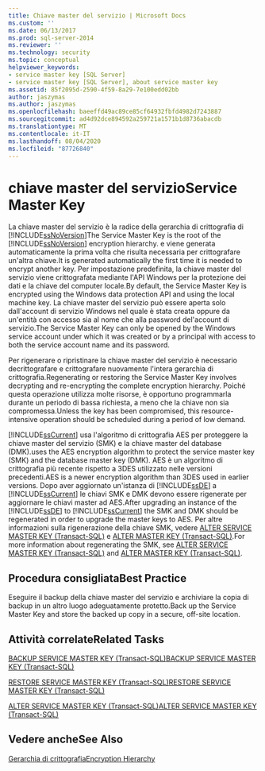 ```yaml
---
title: Chiave master del servizio | Microsoft Docs
ms.custom: ''
ms.date: 06/13/2017
ms.prod: sql-server-2014
ms.reviewer: ''
ms.technology: security
ms.topic: conceptual
helpviewer_keywords:
- service master key [SQL Server]
- service master key [SQL Server], about service master key
ms.assetid: 85f2095d-2590-4f59-8a29-7e100edd02bb
author: jaszymas
ms.author: jaszymas
ms.openlocfilehash: baeeffd49ac89ce85cf64932fbfd4982d7243887
ms.sourcegitcommit: ad4d92dce894592a259721a1571b1d8736abacdb
ms.translationtype: MT
ms.contentlocale: it-IT
ms.lasthandoff: 08/04/2020
ms.locfileid: "87726840"
---
```

# <a name="service-master-key"></a><span data-ttu-id="85fdd-102">chiave master del servizio</span><span class="sxs-lookup"><span data-stu-id="85fdd-102">Service Master Key</span></span>
  <span data-ttu-id="85fdd-103">La chiave master del servizio è la radice della gerarchia di crittografia di [!INCLUDE[ssNoVersion](../../../includes/ssnoversion-md.md)]</span><span class="sxs-lookup"><span data-stu-id="85fdd-103">The Service Master Key is the root of the [!INCLUDE[ssNoVersion](../../../includes/ssnoversion-md.md)] encryption hierarchy.</span></span> <span data-ttu-id="85fdd-104">e viene generata automaticamente la prima volta che risulta necessaria per crittografare un'altra chiave.</span><span class="sxs-lookup"><span data-stu-id="85fdd-104">It is generated automatically the first time it is needed to encrypt another key.</span></span> <span data-ttu-id="85fdd-105">Per impostazione predefinita, la chiave master del servizio viene crittografata mediante l'API Windows per la protezione dei dati e la chiave del computer locale.</span><span class="sxs-lookup"><span data-stu-id="85fdd-105">By default, the Service Master Key is encrypted using the Windows data protection API and using the local machine key.</span></span> <span data-ttu-id="85fdd-106">La chiave master del servizio può essere aperta solo dall'account di servizio Windows nel quale è stata creata oppure da un'entità con accesso sia al nome che alla password del'account di servizio.</span><span class="sxs-lookup"><span data-stu-id="85fdd-106">The Service Master Key can only be opened by the Windows service account under which it was created or by a principal with access to both the service account name and its password.</span></span>  
  
 <span data-ttu-id="85fdd-107">Per rigenerare o ripristinare la chiave master del servizio è necessario decrittografare e crittografare nuovamente l'intera gerarchia di crittografia.</span><span class="sxs-lookup"><span data-stu-id="85fdd-107">Regenerating or restoring the Service Master Key involves decrypting and re-encrypting the complete encryption hierarchy.</span></span> <span data-ttu-id="85fdd-108">Poiché questa operazione utilizza molte risorse, è opportuno programmarla durante un periodo di bassa richiesta, a meno che la chiave non sia compromessa.</span><span class="sxs-lookup"><span data-stu-id="85fdd-108">Unless the key has been compromised, this resource-intensive operation should be scheduled during a period of low demand.</span></span>  
  
 [!INCLUDE[ssCurrent](../../../includes/sscurrent-md.md)] <span data-ttu-id="85fdd-109">usa l'algoritmo di crittografia AES per proteggere la chiave master del servizio (SMK) e la chiave master del database (DMK).</span><span class="sxs-lookup"><span data-stu-id="85fdd-109">uses the AES encryption algorithm to protect the service master key (SMK) and the database master key (DMK).</span></span> <span data-ttu-id="85fdd-110">AES è un algoritmo di crittografia più recente rispetto a 3DES utilizzato nelle versioni precedenti.</span><span class="sxs-lookup"><span data-stu-id="85fdd-110">AES is a newer encryption algorithm than 3DES used in earlier versions.</span></span> <span data-ttu-id="85fdd-111">Dopo aver aggiornato un'istanza di [!INCLUDE[ssDE](../../../includes/ssde-md.md)] a [!INCLUDE[ssCurrent](../../../includes/sscurrent-md.md)] le chiavi SMK e DMK devono essere rigenerate per aggiornare le chiavi master ad AES.</span><span class="sxs-lookup"><span data-stu-id="85fdd-111">After upgrading an instance of the [!INCLUDE[ssDE](../../../includes/ssde-md.md)] to [!INCLUDE[ssCurrent](../../../includes/sscurrent-md.md)] the SMK and DMK should be regenerated in order to upgrade the master keys to AES.</span></span> <span data-ttu-id="85fdd-112">Per altre informazioni sulla rigenerazione della chiave SMK, vedere [ALTER SERVICE MASTER KEY &#40;Transact-SQL&#41;](/sql/t-sql/statements/alter-service-master-key-transact-sql) e [ALTER MASTER KEY &#40;Transact-SQL&#41;](/sql/t-sql/statements/alter-master-key-transact-sql).</span><span class="sxs-lookup"><span data-stu-id="85fdd-112">For more information about regenerating the SMK, see [ALTER SERVICE MASTER KEY &#40;Transact-SQL&#41;](/sql/t-sql/statements/alter-service-master-key-transact-sql) and [ALTER MASTER KEY &#40;Transact-SQL&#41;](/sql/t-sql/statements/alter-master-key-transact-sql).</span></span>  
  
## <a name="best-practice"></a><span data-ttu-id="85fdd-113">Procedura consigliata</span><span class="sxs-lookup"><span data-stu-id="85fdd-113">Best Practice</span></span>  
 <span data-ttu-id="85fdd-114">Eseguire il backup della chiave master del servizio e archiviare la copia di backup in un altro luogo adeguatamente protetto.</span><span class="sxs-lookup"><span data-stu-id="85fdd-114">Back up the Service Master Key and store the backed up copy in a secure, off-site location.</span></span>  
  
## <a name="related-tasks"></a><span data-ttu-id="85fdd-115">Attività correlate</span><span class="sxs-lookup"><span data-stu-id="85fdd-115">Related Tasks</span></span>  
 [<span data-ttu-id="85fdd-116">BACKUP SERVICE MASTER KEY &#40;Transact-SQL&#41;</span><span class="sxs-lookup"><span data-stu-id="85fdd-116">BACKUP SERVICE MASTER KEY &#40;Transact-SQL&#41;</span></span>](/sql/t-sql/statements/backup-service-master-key-transact-sql)  
  
 [<span data-ttu-id="85fdd-117">RESTORE SERVICE MASTER KEY &#40;Transact-SQL&#41;</span><span class="sxs-lookup"><span data-stu-id="85fdd-117">RESTORE SERVICE MASTER KEY &#40;Transact-SQL&#41;</span></span>](/sql/t-sql/statements/restore-service-master-key-transact-sql)  
  
 [<span data-ttu-id="85fdd-118">ALTER SERVICE MASTER KEY &#40;Transact-SQL&#41;</span><span class="sxs-lookup"><span data-stu-id="85fdd-118">ALTER SERVICE MASTER KEY &#40;Transact-SQL&#41;</span></span>](/sql/t-sql/statements/alter-service-master-key-transact-sql)  
  
## <a name="see-also"></a><span data-ttu-id="85fdd-119">Vedere anche</span><span class="sxs-lookup"><span data-stu-id="85fdd-119">See Also</span></span>  
 [<span data-ttu-id="85fdd-120">Gerarchia di crittografia</span><span class="sxs-lookup"><span data-stu-id="85fdd-120">Encryption Hierarchy</span></span>](encryption-hierarchy.md)  
  
  

